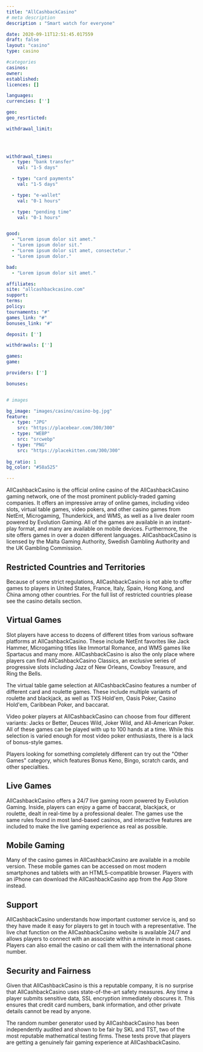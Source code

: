 ```yaml
---
title: "AllCashbackCasino"
# meta description
description : "Smart watch for everyone"

date: 2020-09-11T12:51:45.017559
draft: false
layout: "casino" 
type: casino

#categories
casinos: 
owner: 
established: 
licences: []

languages: 
currencies: ['']

geo: 
geo_resrticted: 

withdrawal_limit:

  
  

withdrawal_times:
  - type: "bank transfer"
    val: "1-5 days"

  - type: "card payments"
    val: "1-5 days"

  - type: "e-wallet"
    val: "0-1 hours"

  - type: "pending time"
    val: "0-1 hours"


good:
  - "Lorem ipsum dolor sit amet."
  - "Lorem ipsum dolor sit."
  - "Lorem ipsum dolor sit amet, consectetur."
  - "Lorem ipsum dolor."

bad:
  - "Lorem ipsum dolor sit amet."

affiliates: 
site: "allcashbackcasino.com"
support: 
terms:
policy:
tournaments: "#"
games_link: "#"
bonuses_link: "#"

deposit: ['']

withdrawals: ['']

games: 
game:

providers: ['']

bonuses:


# images

bg_image: "images/casino/casino-bg.jpg"  
feature:
  - type: "JPG" 
    src: "https://placebear.com/300/300"
  - type: "WEBP"
    src: "srcwebp"
  - type: "PNG"
    src: "https://placekitten.com/300/300"  
 
bg_ratio: 1 
bg_color: "#58a525"  

---
```


AllCashbackCasino is the official online casino of the AllCashbackCasino gaming network, one of the most prominent publicly-traded gaming companies. It offers an impressive array of online games, including video slots, virtual table games, video pokers, and other casino games from NetEnt, Microgaming, Thunderkick, and WMS, as well as a live dealer room powered by Evolution Gaming. All of the games are available in an instant-play format, and many are available on mobile devices. Furthermore, the site offers games in over a dozen different languages. AllCashbackCasino is licensed by the Malta Gaming Authority, Swedish Gambling Authority and the UK Gambling Commission.

## Restricted Countries and Territories
Because of some strict regulations, AllCashbackCasino is not able to offer games to players in United States, France, Italy, Spain, Hong Kong, and China among other countries. For the full list of restricted countries please see the casino details section.

## Virtual Games
Slot players have access to dozens of different titles from various software platforms at AllCashbackCasino. These include NetEnt favorites like Jack Hammer, Microgaming titles like Immortal Romance, and WMS games like Spartacus and many more. AllCashbackCasino is also the only place where players can find AllCashbackCasino Classics, an exclusive series of progressive slots including Jazz of New Orleans, Cowboy Treasure, and Ring the Bells.

The virtual table game selection at AllCashbackCasino features a number of different card and roulette games. These include multiple variants of roulette and blackjack, as well as TXS Hold'em, Oasis Poker, Casino Hold'em, Caribbean Poker, and baccarat.

Video poker players at AllCashbackCasino can choose from four different variants: Jacks or Better, Deuces Wild, Joker Wild, and All-American Poker. All of these games can be played with up to 100 hands at a time. While this selection is varied enough for most video poker enthusiasts, there is a lack of bonus-style games.

Players looking for something completely different can try out the "Other Games" category, which features Bonus Keno, Bingo, scratch cards, and other specialties.

## Live Games
AllCashbackCasino offers a 24/7 live gaming room powered by Evolution Gaming. Inside, players can enjoy a game of baccarat, blackjack, or roulette, dealt in real-time by a professional dealer. The games use the same rules found in most land-based casinos, and interactive features are included to make the live gaming experience as real as possible.

## Mobile Gaming
Many of the casino games in AllCashbackCasino are available in a mobile version. These mobile games can be accessed on most modern smartphones and tablets with an HTML5-compatible browser. Players with an iPhone can download the AllCashbackCasino app from the App Store instead.

## Support
AllCashbackCasino understands how important customer service is, and so they have made it easy for players to get in touch with a representative. The live chat function on the AllCashbackCasino website is available 24/7 and allows players to connect with an associate within a minute in most cases. Players can also email the casino or call them with the international phone number.

## Security and Fairness
Given that AllCashbackCasino is this a reputable company, it is no surprise that AllCashbackCasino uses state-of-the-art safety measures. Any time a player submits sensitive data, SSL encryption immediately obscures it. This ensures that credit card numbers, bank information, and other private details cannot be read by anyone.

The random number generator used by AllCashbackCasino has been independently audited and shown to be fair by SKL and TST, two of the most reputable mathematical testing firms. These tests prove that players are getting a genuinely fair gaming experience at AllCashbackCasino.